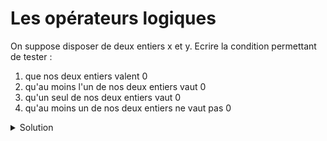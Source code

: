 # Les opérateurs logiques

On suppose disposer de deux entiers x et y.
Ecrire la condition permettant de tester :

1.	que nos deux entiers valent 0
2.	qu'au moins l'un de nos deux entiers vaut 0
3.	qu'un seul de nos deux entiers vaut 0
4.	qu'au moins un de nos deux entiers ne vaut pas 0




    

<details>
<summary>Solution</summary>

1. `x == 0 && y == 0` ou `x == 0 and y == 0`
2. `x == 0 || y == 0` ou `x == 0 or y == 0`
3. `(x == 0) != (y == 0)` ou `(x == 0 && y != 0) || (x != 0 && y == 0)`. Notons que `(x == 0) xor (y == 0)` existe mais le `xor` n'est pas un opérateur booléen mais un opérateur bit à bit (vu en PRG2) et que la représentation binaire du type `bool` n'étant pas standardisée, son utilisation n'est pas correcte dans ce contexte
4. `x != 0 || y != 0` ou `!(x == 0 && y == 0)` en appliquant la loi de Morgan

</details>
